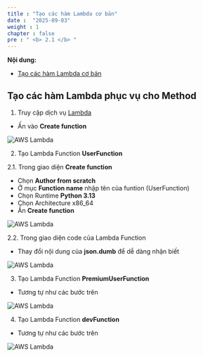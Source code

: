 ```yaml
---
title : "Tạo các hàm Lambda cơ bản"
date :  "2025-09-03" 
weight : 1
chapter : false
pre : " <b> 2.1 </b> "
---
```


**Nội dung:**
- [Tạo các hàm Lambda cơ bản](#tạo-các-hàm-lambda-phục-vụ-cho-method)


## Tạo các hàm Lambda phục vụ cho Method

1. Truy cập dịch vụ [Lambda](https://console.aws.amazon.com/lambda/)

- Ấn vào **Create function**

![AWS Lambda](/images/2/0006.png?featherlight=false&width=90pc)

2. Tạo Lambda Function **UserFunction**

2.1. Trong giao diện **Create function**

- Chọn **Author from scratch**
- Ở mục **Function name** nhập tên của funtion (UserFunction)
- Chọn Runtime **Python 3.13**
- Chọn Architecture x86_64
- Ấn **Create function**

![AWS Lambda](/images/2/0002.png?featherlight=false&width=90pc)

2.2. Trong giao diện code của Lambda Function

- Thay đổi nội dung của **json.dumb** để dễ dàng nhận biết

![AWS Lambda](/images/2/0003.png?featherlight=false&width=90pc)

3. Tạo Lambda Function **PremiumUserFunction**

- Tương tự như các bước trên

![AWS Lambda](/images/2/0004.png?featherlight=false&width=90pc)

4. Tạo Lambda Function **devFunction**

- Tương tự như các bước trên

![AWS Lambda](/images/2/0005.png?featherlight=false&width=90pc)